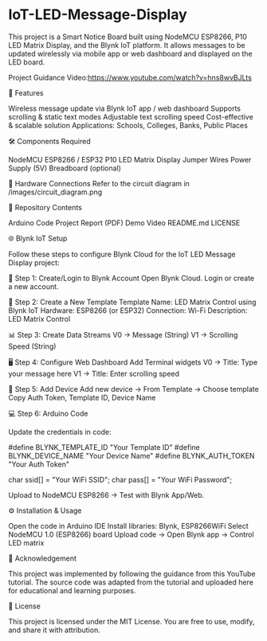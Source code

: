 # IoT-LED-Message-Display

This project is a Smart Notice Board built using NodeMCU ESP8266, P10 LED Matrix Display, and the Blynk IoT platform.
It allows messages to be updated wirelessly via mobile app or web dashboard and displayed on the LED board.

Project Guidance Video:https://www.youtube.com/watch?v=hns8wvBJLts

🚀 Features

Wireless message update via Blynk IoT app / web dashboard
Supports scrolling & static text modes
Adjustable text scrolling speed
Cost-effective & scalable solution
Applications: Schools, Colleges, Banks, Public Places

🛠️ Components Required

NodeMCU ESP8266 / ESP32
P10 LED Matrix Display
Jumper Wires
Power Supply (5V)
Breadboard (optional)

🔌 Hardware Connections
Refer to the circuit diagram in /images/circuit_diagram.png

📂 Repository Contents

Arduino Code
Project Report (PDF)
Demo Video
README.md
LICENSE

🌐 Blynk IoT Setup

Follow these steps to configure Blynk Cloud for the IoT LED Message Display project:

🔑 Step 1: Create/Login to Blynk Account
Open Blynk Cloud.
Login or create a new account.

📝 Step 2: Create a New Template
Template Name: LED Matrix Control using Blynk IoT
Hardware: ESP8266 (or ESP32)
Connection: Wi-Fi
Description: LED Matrix Control

📊 Step 3: Create Data Streams
V0 → Message (String)
V1 → Scrolling Speed (String)

🖥️ Step 4: Configure Web Dashboard
Add Terminal widgets
V0 → Title: Type your message here
V1 → Title: Enter scrolling speed

📱 Step 5: Add Device
Add new device → From Template → Choose template
Copy Auth Token, Template ID, Device Name

💻 Step 6: Arduino Code

Update the credentials in code:

#define BLYNK_TEMPLATE_ID   "Your Template ID"
#define BLYNK_DEVICE_NAME   "Your Device Name"
#define BLYNK_AUTH_TOKEN    "Your Auth Token"

char ssid[] = "Your WiFi SSID";
char pass[] = "Your WiFi Password";


Upload to NodeMCU ESP8266 → Test with Blynk App/Web.

⚙️ Installation & Usage

Open the code in Arduino IDE
Install libraries: Blynk, ESP8266WiFi
Select NodeMCU 1.0 (ESP8266) board
Upload code → Open Blynk app → Control LED matrix

🙏 Acknowledgement

This project was implemented by following the guidance from this YouTube tutorial.
The source code was adapted from the tutorial and uploaded here for educational and learning purposes.

📜 License

This project is licensed under the MIT License.
You are free to use, modify, and share it with attribution.
